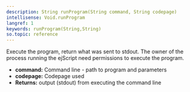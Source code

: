 ```yaml
---
description: String runProgram(String command, String codepage)
intellisense: Void.runProgram
langref: 1
keywords: runProgram(String,String)
so.topic: reference
---
```


Execute the program, return what was sent to stdout. The owner of the process
running the ejScript need permissions to execute the program.


* **command:** Command line - path to program and parameters
* **codepage:** Codepage used
* **Returns:** output (stdout) from executing the command line


